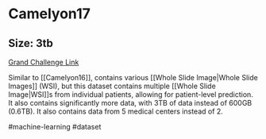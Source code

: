 # Camelyon17
## Size: 3tb
[Grand Challenge Link](https://camelyon17.grand-challenge.org/)

Similar to [[Camelyon16]], contains various [[Whole Slide Image|Whole Slide Images]] (WSI), but this dataset contains multiple [[Whole Slide Image|WSI]]s from individual patients, allowing for patient-level prediction. It also contains significantly more data, with 3TB of data instead of 600GB (0.6TB). It also contains data from 5 medical centers instead of 2.

#machine-learning 
#dataset